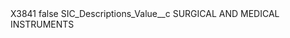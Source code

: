 <?xml version="1.0" encoding="UTF-8"?>
<CustomMetadata xmlns="http://soap.sforce.com/2006/04/metadata" xmlns:xsi="http://www.w3.org/2001/XMLSchema-instance" xmlns:xsd="http://www.w3.org/2001/XMLSchema">
    <label>X3841</label>
    <protected>false</protected>
    <values>
        <field>SIC_Descriptions_Value__c</field>
        <value xsi:type="xsd:string">SURGICAL AND MEDICAL INSTRUMENTS</value>
    </values>
</CustomMetadata>
